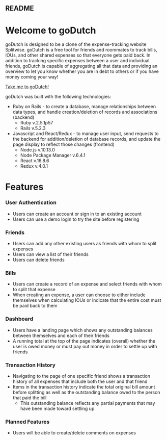 ## README

# Welcome to goDutch

goDutch is designed to be a clone of the expense-tracking website Splitwise. goDutch is a free tool for friends and roommates to track bills, IOUs, and other shared expenses so that everyone gets paid back. In addition to tracking specific expenses between a user and individual friends, goDutch is capable of aggregating all that data and providing an overview to let you know whether you are in debt to others or if you have money coming your way!

[Take me to goDutch!](https://godutch-app.herokuapp.com)

goDutch was built with the following technologies:
* Ruby on Rails - to create a database, manage relationships between data types, and handle creation/deletion of records and associations (backend)
  * Ruby v.2.5.1p57
  * Rails v.5.2.3
* Javascript and React/Redux - to manage user input, send requests to the backend for addition/deletion of database records, and update the page display to reflect those changes (frontend)
  * Node.js v.10.13.0
  * Node Package Manager v.6.4.1
  * React v.16.8.6
  * Redux v.4.0.1

# Features

### User Authentication
* Users can create an account or sign in to an existing account
* Users can use a demo login to try the site before registering

### Friends
* Users can add any other existing users as friends with whom to split expenses
* Users can view a list of their friends
* Users can delete friends

### Bills
* Users can create a record of an expense and select friends with whom to split that expense
* When creating an expense, a user can choose to either include themselves when calculating IOUs or indicate that the entire cost must be paid back to them

### Dashboard
* Users have a landing page which shows any outstanding balances between themselves and each of their friends
* A running total at the top of the page indicates (overall) whether the user is owed money or must pay out money in order to settle up with friends

### Transaction History
* Navigating to the page of one specific friend shows a transaction history of all expenses that include both the user and that friend
* Items in the transaction history indicate the total original bill amount before splitting as well as the outstanding balance owed to the person that paid the bill
  * This outstanding balance reflects any partial payments that may have been made toward settling up

### Planned Features
* Users will be able to create/delete comments on expenses

